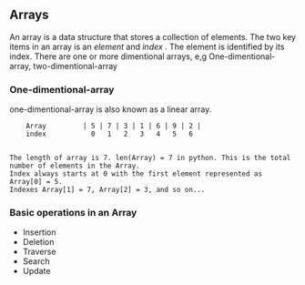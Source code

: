 ## Arrays

An array is a data structure that stores a collection of elements. The two key items in an array is an  *element* and *index* . The element is identified by its index.
There are one or more dimentional arrays, e,g One-dimentional-array, two-dimentional-array

### One-dimentional-array 
one-dimentional-array is also known as a linear array.

        Array         | 5 | 7 | 3 | 1 | 6 | 9 | 2 |
        index           0   1   2   3   4   5   6


    The length of array is 7. len(Array) = 7 in python. This is the total number of elements in the Array.
    Index always starts at 0 with the first element represented as Array[0] = 5. 
    Indexes Array[1] = 7, Array[2] = 3, and so on...


### Basic operations in an Array 
* Insertion
* Deletion
* Traverse
* Search
* Update
